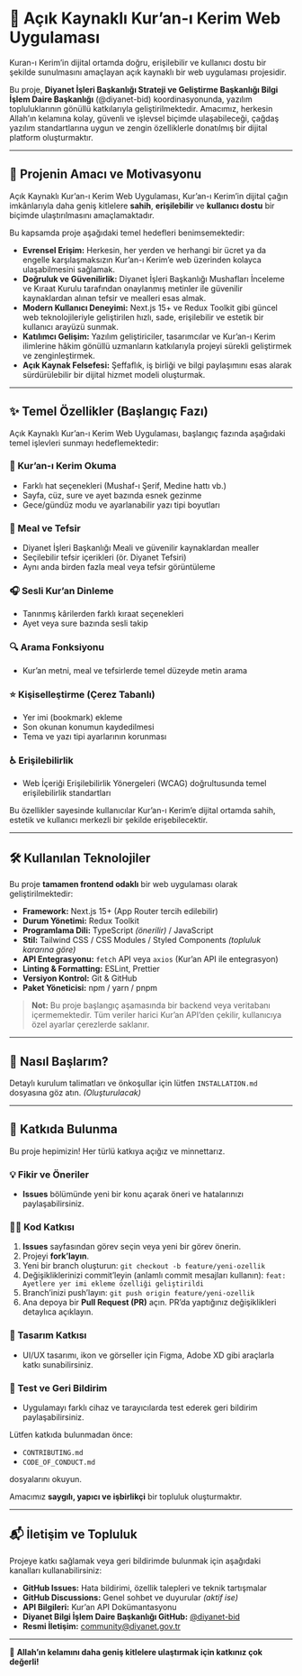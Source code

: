 # 📖 Açık Kaynaklı Kur’an-ı Kerim Web Uygulaması

Kuran-ı Kerim’in dijital ortamda doğru, erişilebilir ve kullanıcı dostu bir şekilde sunulmasını amaçlayan açık kaynaklı bir web uygulaması projesidir.

Bu proje, **Diyanet İşleri Başkanlığı Strateji ve Geliştirme Başkanlığı Bilgi İşlem Daire Başkanlığı** (@diyanet-bid) koordinasyonunda, yazılım topluluklarının gönüllü katkılarıyla geliştirilmektedir. Amacımız, herkesin Allah’ın kelamına kolay, güvenli ve işlevsel biçimde ulaşabileceği, çağdaş yazılım standartlarına uygun ve zengin özelliklerle donatılmış bir dijital platform oluşturmaktır.

---

## 🎯 Projenin Amacı ve Motivasyonu

Açık Kaynaklı Kur’an-ı Kerim Web Uygulaması, Kur’an-ı Kerim’in dijital çağın imkânlarıyla daha geniş kitlelere **sahih**, **erişilebilir** ve **kullanıcı dostu** bir biçimde ulaştırılmasını amaçlamaktadır.

Bu kapsamda proje aşağıdaki temel hedefleri benimsemektedir:

- **Evrensel Erişim:** Herkesin, her yerden ve herhangi bir ücret ya da engelle karşılaşmaksızın Kur’an-ı Kerim’e web üzerinden kolayca ulaşabilmesini sağlamak.
- **Doğruluk ve Güvenilirlik:** Diyanet İşleri Başkanlığı Mushafları İnceleme ve Kıraat Kurulu tarafından onaylanmış metinler ile güvenilir kaynaklardan alınan tefsir ve mealleri esas almak.
- **Modern Kullanıcı Deneyimi:** Next.js 15+ ve Redux Toolkit gibi güncel web teknolojileriyle geliştirilen hızlı, sade, erişilebilir ve estetik bir kullanıcı arayüzü sunmak.
- **Katılımcı Gelişim:** Yazılım geliştiriciler, tasarımcılar ve Kur’an-ı Kerim ilimlerine hâkim gönüllü uzmanların katkılarıyla projeyi sürekli geliştirmek ve zenginleştirmek.
- **Açık Kaynak Felsefesi:** Şeffaflık, iş birliği ve bilgi paylaşımını esas alarak sürdürülebilir bir dijital hizmet modeli oluşturmak.

---

## ✨ Temel Özellikler (Başlangıç Fazı)

Açık Kaynaklı Kur’an-ı Kerim Web Uygulaması, başlangıç fazında aşağıdaki temel işlevleri sunmayı hedeflemektedir:

### 📘 Kur’an-ı Kerim Okuma

- Farklı hat seçenekleri (Mushaf-ı Şerif, Medine hattı vb.)
- Sayfa, cüz, sure ve ayet bazında esnek gezinme
- Gece/gündüz modu ve ayarlanabilir yazı tipi boyutları

### 📗 Meal ve Tefsir

- Diyanet İşleri Başkanlığı Meali ve güvenilir kaynaklardan mealler
- Seçilebilir tefsir içerikleri (ör. Diyanet Tefsiri)
- Aynı anda birden fazla meal veya tefsir görüntüleme

### 🎧 Sesli Kur’an Dinleme

- Tanınmış kârilerden farklı kıraat seçenekleri
- Ayet veya sure bazında sesli takip

### 🔍 Arama Fonksiyonu

- Kur’an metni, meal ve tefsirlerde temel düzeyde metin arama

### ⭐ Kişiselleştirme (Çerez Tabanlı)

- Yer imi (bookmark) ekleme
- Son okunan konumun kaydedilmesi
- Tema ve yazı tipi ayarlarının korunması

### ♿ Erişilebilirlik

- Web İçeriği Erişilebilirlik Yönergeleri (WCAG) doğrultusunda temel erişilebilirlik standartları

Bu özellikler sayesinde kullanıcılar Kur’an-ı Kerim’e dijital ortamda sahih, estetik ve kullanıcı merkezli bir şekilde erişebilecektir.

---

## 🛠️ Kullanılan Teknolojiler

Bu proje **tamamen frontend odaklı** bir web uygulaması olarak geliştirilmektedir:

- **Framework:** Next.js 15+ (App Router tercih edilebilir)
- **Durum Yönetimi:** Redux Toolkit
- **Programlama Dili:** TypeScript _(önerilir)_ / JavaScript
- **Stil:** Tailwind CSS / CSS Modules / Styled Components _(topluluk kararına göre)_
- **API Entegrasyonu:** `fetch` API veya `axios` (Kur’an API ile entegrasyon)
- **Linting & Formatting:** ESLint, Prettier
- **Versiyon Kontrol:** Git & GitHub
- **Paket Yöneticisi:** npm / yarn / pnpm

> **Not:** Bu proje başlangıç aşamasında bir backend veya veritabanı içermemektedir. Tüm veriler harici Kur’an API’den çekilir, kullanıcıya özel ayarlar çerezlerde saklanır.

---

## 🚀 Nasıl Başlarım?

Detaylı kurulum talimatları ve önkoşullar için lütfen `INSTALLATION.md` dosyasına göz atın. _(Oluşturulacak)_

---

## 🤝 Katkıda Bulunma

Bu proje hepimizin! Her türlü katkıya açığız ve minnettarız.

### 💡 Fikir ve Öneriler

- **Issues** bölümünde yeni bir konu açarak öneri ve hatalarınızı paylaşabilirsiniz.

### 🧑‍💻 Kod Katkısı

1. **Issues** sayfasından görev seçin veya yeni bir görev önerin.
2. Projeyi **fork’layın**.
3. Yeni bir branch oluşturun:
   ```git checkout -b feature/yeni-ozellik```
4. Değişikliklerinizi commit’leyin (anlamlı commit mesajları kullanın):
   ```feat: Ayetlere yer imi ekleme özelliği geliştirildi```
5. Branch’inizi push’layın:
   ```git push origin feature/yeni-ozellik```
6. Ana depoya bir **Pull Request (PR)** açın. PR’da yaptığınız değişiklikleri detaylıca açıklayın.

### 🎨 Tasarım Katkısı

- UI/UX tasarımı, ikon ve görseller için Figma, Adobe XD gibi araçlarla katkı sunabilirsiniz.

### 🧪 Test ve Geri Bildirim

- Uygulamayı farklı cihaz ve tarayıcılarda test ederek geri bildirim paylaşabilirsiniz.

Lütfen katkıda bulunmadan önce:

- `CONTRIBUTING.md`
- `CODE_OF_CONDUCT.md`

dosyalarını okuyun.

Amacımız **saygılı, yapıcı ve işbirlikçi** bir topluluk oluşturmaktır.

---

## 📬 İletişim ve Topluluk

Projeye katkı sağlamak veya geri bildirimde bulunmak için aşağıdaki kanalları kullanabilirsiniz:

- **GitHub Issues:** Hata bildirimi, özellik talepleri ve teknik tartışmalar
- **GitHub Discussions:** Genel sohbet ve duyurular _(aktif ise)_
- **API Bilgileri:** Kur’an API Dokümantasyonu
- **Diyanet Bilgi İşlem Daire Başkanlığı GitHub:** [@diyanet-bid](https://github.com/diyanet-bid)
- **Resmi İletişim:** community@diyanet.gov.tr

---

🙏 **Allah’ın kelamını daha geniş kitlelere ulaştırmak için katkınız çok değerli!**

